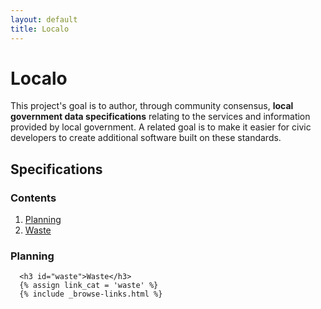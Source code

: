 ```yaml
---
layout: default
title: Localo
---
```

<div class="page-header">
  <h1>Localo</h1>
</div>

This project's goal is to author, through community consensus, **local government data specifications** relating to the services and information provided by local government. A related goal is to make it easier for civic developers to create additional software built on these standards.

## Specifications

<div class="row">
  <div class="col-xs-4">
    <nav>
      <h3>Contents</h3>
      <ol class="list-group">
        <li class="list-group-item"><a href="#planning">Planning</a></li>
        <li class="list-group-item"><a href="#waste">Waste</a></li>
      </ol>
    </nav>
  </div>

  <div class="col-xs-8">
      <h3 id="planning">Planning</h3>

      <h3 id="waste">Waste</h3>
      {% assign link_cat = 'waste' %}
      {% include _browse-links.html %}
  </div>
</div>